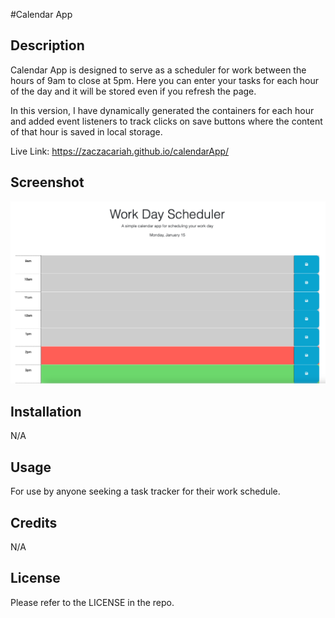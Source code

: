 #Calendar App

## Description

Calendar App is designed to serve as a scheduler for work between the hours of 9am to close at 5pm. Here you can enter your tasks for each hour of the day and it will be stored even if you refresh the page. 

In this version, I have dynamically generated the containers for each hour and added event listeners to track clicks on save buttons where the content of that hour is saved in local storage. 

Live Link:
https://zaczacariah.github.io/calendarApp/

## Screenshot
![alt text](./assets/screenshot.png)

## Installation

N/A

## Usage

For use by anyone seeking a task tracker for their work schedule.

## Credits
 N/A

## License

Please refer to the LICENSE in the repo.
 

